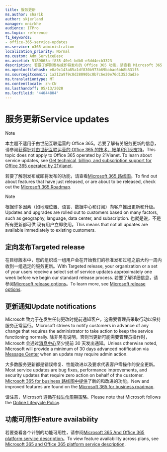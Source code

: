 ```yaml
---
title: 服务更新
ms.author: sharik
author: skjerland
manager: mnirkhe
audience: ITPro
ms.topic: reference
f1_keywords:
- office-365-service-updates
ms.service: o365-administration
localization_priority: Normal
ms.custom: Adm_ServiceDesc
ms.assetid: 5189063a-f835-40e1-bdb8-e3dd4ecb3323
description: 若要了解刚发布或即将发布的 Office 365 功能，请查看 Microsoft 365 路线图。
ms.openlocfilehash: e0a9c143a85a1df830b973b69babac6bb8b831f5
ms.sourcegitcommit: 1a212a9f9c8d28090bc0b7c6e20e76d1353dad2e
ms.translationtype: MT
ms.contentlocale: zh-CN
ms.lasthandoff: 05/13/2020
ms.locfileid: "44044804"
---
```

# <a name="service-updates"></a><span data-ttu-id="c9560-103">服务更新</span><span class="sxs-lookup"><span data-stu-id="c9560-103">Service updates</span></span>

> [!NOTE]
> <span data-ttu-id="c9560-p101">本主题不适用于由世纪互联运营的 Office 365。若要了解有关服务更新的信息，请参阅[获得针对由世纪互联运营的 Office 365 的技术、帐单和订阅支持](https://go.microsoft.com/fwlink/?LinkID=733350&amp;clcid=0x409)。</span><span class="sxs-lookup"><span data-stu-id="c9560-p101">This topic does not apply to Office 365 operated by 21Vianet. To learn about service updates, see [Get technical, billing, and subscription support for Office 365 operated by 21Vianet](https://go.microsoft.com/fwlink/?LinkID=733350&amp;clcid=0x409).</span></span> 
  
<span data-ttu-id="c9560-106">若要了解刚发布或即将发布的功能，请查看[Microsoft 365 路线图](https://go.microsoft.com/fwlink/?LinkId=509914)。</span><span class="sxs-lookup"><span data-stu-id="c9560-106">To find out about features that have just released, or are about to be released, check out the [Microsoft 365 Roadmap](https://go.microsoft.com/fwlink/?LinkId=509914).</span></span>
  
> [!NOTE]
> <span data-ttu-id="c9560-107">根据许多因素（如地理位置、语言、数据中心和订阅）向客户推出更新和升级。</span><span class="sxs-lookup"><span data-stu-id="c9560-107">Updates and upgrades are rolled out to customers based on many factors, such as geography, language, data center, and subscription.</span></span> <span data-ttu-id="c9560-108">也就是说，不是所有更新都可供 现有用户立即使用。</span><span class="sxs-lookup"><span data-stu-id="c9560-108">This means that not all updates are available immediately to existing customers.</span></span> 
  
## <a name="targeted-release"></a><span data-ttu-id="c9560-109">定向发布</span><span class="sxs-lookup"><span data-stu-id="c9560-109">Targeted release</span></span>

<span data-ttu-id="c9560-110">在目标版本中，您的组织或一组用户会在开始我们的标准发布过程之前大约一周内收到一组选定的服务更新。</span><span class="sxs-lookup"><span data-stu-id="c9560-110">With Targeted release, your organization or a set of your users receive a select set of service updates approximately one week before we begin our standard release process.</span></span> <span data-ttu-id="c9560-111">若要了解详细信息，请参阅[Microsoft release options](https://docs.microsoft.com/office365/admin/manage/release-options-in-office-365?view=o365-worldwide)。</span><span class="sxs-lookup"><span data-stu-id="c9560-111">To learn more, see [Microsoft release options](https://docs.microsoft.com/office365/admin/manage/release-options-in-office-365?view=o365-worldwide).</span></span> 
  
## <a name="update-notifications"></a><span data-ttu-id="c9560-112">更新通知</span><span class="sxs-lookup"><span data-stu-id="c9560-112">Update notifications</span></span>

<span data-ttu-id="c9560-113">Microsoft 致力于在发生任何更改时提前通知客户，这需要管理员采取行动以保持服务正常运行。</span><span class="sxs-lookup"><span data-stu-id="c9560-113">Microsoft strives to notify customers in advance of any change that requires the administrator to take action to keep the service functioning normally.</span></span> <span data-ttu-id="c9560-114">除非另有说明，否则当更新可能需要管理员操作时，Microsoft 会通过[消息中心](https://docs.microsoft.com/office365/admin/manage/message-center?view=o365-worldwide)至少提前 30 天发出通知。</span><span class="sxs-lookup"><span data-stu-id="c9560-114">Unless otherwise noted, Microsoft will provide a minimum of 30 days advanced notification via [Message Center](https://docs.microsoft.com/office365/admin/manage/message-center?view=o365-worldwide) when an update may require admin action.</span></span> 
  
<span data-ttu-id="c9560-115">大多数服务更新都是错误修复、性能改进以及要求代表客户零操作的安全更新。</span><span class="sxs-lookup"><span data-stu-id="c9560-115">Most service updates are bug fixes, performance improvements, and security updates that require zero action on behalf of the customer.</span></span> <span data-ttu-id="c9560-116">[Microsoft 365 for business 路线图中提供](https://roadmap.office.com/)了新的和改进的功能。</span><span class="sxs-lookup"><span data-stu-id="c9560-116">New and improved features are found on the [Microsoft 365 for business roadmap](https://roadmap.office.com/).</span></span>
  
<span data-ttu-id="c9560-117">请注意，Microsoft 遵循[在线生命周期策略](https://support.microsoft.com/lifecycle#gp/osslpolicy)。</span><span class="sxs-lookup"><span data-stu-id="c9560-117">Please note that Microsoft follows the [Online Lifecycle Policy](https://support.microsoft.com/lifecycle#gp/osslpolicy).</span></span>
  
## <a name="feature-availability"></a><span data-ttu-id="c9560-118">功能可用性</span><span class="sxs-lookup"><span data-stu-id="c9560-118">Feature availability</span></span>

<span data-ttu-id="c9560-119">若要查看各个计划的功能可用性，请参阅[Microsoft 365 And Office 365 platform service description](office-365-platform-service-description.md)。</span><span class="sxs-lookup"><span data-stu-id="c9560-119">To view feature availability across plans, see [Microsoft 365 and Office 365 platform service description](office-365-platform-service-description.md).</span></span>
  

